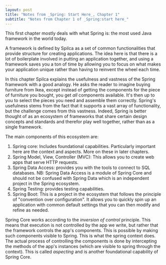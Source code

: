 ```yaml
---
layout: post
title: "Notes from _Spring: Start Here_, Chapter 1"
subtitle: "Notes from Chapter 1 of _Spring:start here_"
---
```


This first chapter mostly deals with what Spring is: the most used Java framework in the world today. 

A framework is defined by Spilca as a set of common functionalities that provide structure for creating applications. The idea here is that there is a lot of boilerplate involved in putting an application together, and using a framework saves you a ton of time by allowing you to focus on what makes your application unique rather than having to reinvent the wheel each time.

In this chapter Spilca explains the usefulness and vastness of the Spring framework with a good analogy. He asks the reader to imagine buying furniture from Ikea, except instead of getting the components for the piece of furniture you bought, you get _all_ components available. It's then up to you to select the pieces you need and assemble them correctly. Spring's usefulness stems from the fact that it supports a vast array of functionality, but the challenge comes from this vastness. Indeed, Spring is better thought of as an ecosystem of frameworks that share certain design concepts and standards and therefor play well together, rather than as a single framework.

The main components of this ecosystem are:

1. Spring core: Includes foundational capabilities. Particularly important here are the context and aspects. More on these in later chapters.
2. Spring Model, View, Controller (MVC): This allows you to create web apps that serve HTTP requests. 
3. Spring Data Access: provides you with the tools to connect to SQL databases. NB: Spring Data Access is a module of Spring Core and should not be confused with Spring Data which is an independent project in the Spring ecosystem. 
4. Spring Testing: provides testing capabilities.
5. Spring Boot: This is a project in the ecosystem that follows the principle of "convention over configuration". It allows you to quickly spin up an application with common default settings that you can then modify and refine as needed. 

Spring Core works according to the _inversion of control_ principle. This means that execution is not controlled by the app we write, but rather that the framework controls the app's components. This is possible by making such components visible to Spring. This is what the spring context does. 
The actual process of controlling the components is done by intercepting the methods of the app's instances (which are visible to spring through the context). This is called _aspecting_ and is another foundational capability of Spring Core.




